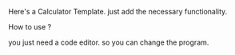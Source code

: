 Here's a Calculator Template. just add the necessary functionality.

How to use ?

you just need a code editor. so you can change the program.

